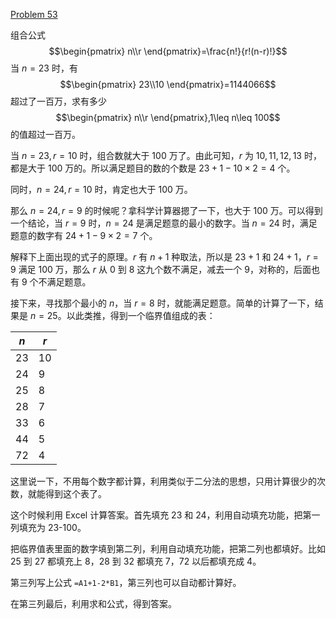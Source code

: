[Problem 53](http://projecteuler.net/problem=53 "Problem 53 - Project Euler")

组合公式
$$\begin{pmatrix}
n\\r
\end{pmatrix}=\frac{n!}{r!(n-r)!}$$
当 $n=23$ 时，有
$$\begin{pmatrix}
23\\10
\end{pmatrix}=1144066$$
超过了一百万，求有多少
$$\begin{pmatrix}
n\\r
\end{pmatrix},1\leq n\leq 100$$
的值超过一百万。

当 $n=23,r=10$ 时，组合数就大于 100 万了。由此可知，$r$ 为 $10,11,12,13$ 时，都是大于 100 万的。所以满足题目的数的个数是 $23+1-10\times2=4$ 个。

同时，$n=24,r=10$ 时，肯定也大于 100 万。

那么 $n=24,r=9$ 的时候呢？拿科学计算器摁了一下，也大于 100 万。可以得到一个结论，当 $r=9$ 时，$n=24$ 是满足题意的最小的数字。当 $n=24$ 时，满足题意的数字有 $24+1-9\times2=7$ 个。

解释下上面出现的式子的原理。$r$ 有 $n+1$ 种取法，所以是 $23+1$ 和 $24+1$，$r=9$ 满足 100 万，那么 $r$ 从 0 到 8 这九个数不满足，减去一个 9，对称的，后面也有 9 个不满足题意。

接下来，寻找那个最小的 $n$，当 $r=8$ 时，就能满足题意。简单的计算了一下，结果是 $n=25$。以此类推，得到一个临界值组成的表：

| $n$ | $r$ |
|--|--|
| 23 | 10 |
| 24 | 9 |
| 25 | 8 |
| 28 | 7 |
| 33 | 6 |
| 44 | 5 |
| 72 | 4 |

这里说一下，不用每个数字都计算，利用类似于二分法的思想，只用计算很少的次数，就能得到这个表了。

这个时候利用 Excel 计算答案。首先填充 23 和 24，利用自动填充功能，把第一列填充为 23-100。

把临界值表里面的数字填到第二列，利用自动填充功能，把第二列也都填好。比如 25 到 27 都填充上 8，28 到 32 都填充 7，72 以后都填充成 4。

第三列写上公式 `=A1+1-2*B1`，第三列也可以自动都计算好。

在第三列最后，利用求和公式，得到答案。
